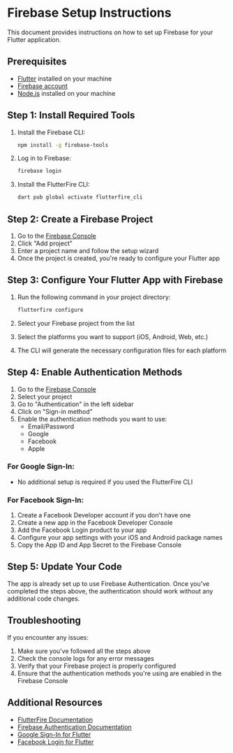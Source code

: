 # Firebase Setup Instructions

This document provides instructions on how to set up Firebase for your Flutter application.

## Prerequisites

- [Flutter](https://flutter.dev/docs/get-started/install) installed on your machine
- [Firebase account](https://firebase.google.com/)
- [Node.js](https://nodejs.org/) installed on your machine

## Step 1: Install Required Tools

1. Install the Firebase CLI:
   ```bash
   npm install -g firebase-tools
   ```

2. Log in to Firebase:
   ```bash
   firebase login
   ```

3. Install the FlutterFire CLI:
   ```bash
   dart pub global activate flutterfire_cli
   ```

## Step 2: Create a Firebase Project

1. Go to the [Firebase Console](https://console.firebase.google.com/)
2. Click "Add project"
3. Enter a project name and follow the setup wizard
4. Once the project is created, you're ready to configure your Flutter app

## Step 3: Configure Your Flutter App with Firebase

1. Run the following command in your project directory:
   ```bash
   flutterfire configure
   ```

2. Select your Firebase project from the list
3. Select the platforms you want to support (iOS, Android, Web, etc.)
4. The CLI will generate the necessary configuration files for each platform

## Step 4: Enable Authentication Methods

1. Go to the [Firebase Console](https://console.firebase.google.com/)
2. Select your project
3. Go to "Authentication" in the left sidebar
4. Click on "Sign-in method"
5. Enable the authentication methods you want to use:
   - Email/Password
   - Google
   - Facebook
   - Apple

### For Google Sign-In:
- No additional setup is required if you used the FlutterFire CLI

### For Facebook Sign-In:
1. Create a Facebook Developer account if you don't have one
2. Create a new app in the Facebook Developer Console
3. Add the Facebook Login product to your app
4. Configure your app settings with your iOS and Android package names
5. Copy the App ID and App Secret to the Firebase Console

## Step 5: Update Your Code

The app is already set up to use Firebase Authentication. Once you've completed the steps above, the authentication should work without any additional code changes.

## Troubleshooting

If you encounter any issues:

1. Make sure you've followed all the steps above
2. Check the console logs for any error messages
3. Verify that your Firebase project is properly configured
4. Ensure that the authentication methods you're using are enabled in the Firebase Console

## Additional Resources

- [FlutterFire Documentation](https://firebase.flutter.dev/docs/overview)
- [Firebase Authentication Documentation](https://firebase.google.com/docs/auth)
- [Google Sign-In for Flutter](https://pub.dev/packages/google_sign_in)
- [Facebook Login for Flutter](https://pub.dev/packages/flutter_facebook_auth) 